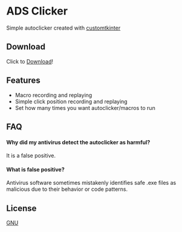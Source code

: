 
# ADS Clicker

Simple autoclicker created with [customtkinter](https://customtkinter.tomschimansky.com) 


## Download

Click to [Download](https://github.com/Safik121/ADS-Clicker/raw/main/ADS%20Clicker.exe)!

    
## Features

- Macro recording and replaying
- Simple click position recording and replaying
- Set how many times you want autoclicker/macros to run



## FAQ

#### Why did my antivirus detect the autoclicker as harmful?

It is a false positive.

#### What is false positive?

Antivirus software sometimes mistakenly identifies safe .exe files as malicious due to their behavior or code patterns.



## License

[GNU](https://www.gnu.org/licenses/gpl-3.0.html)
